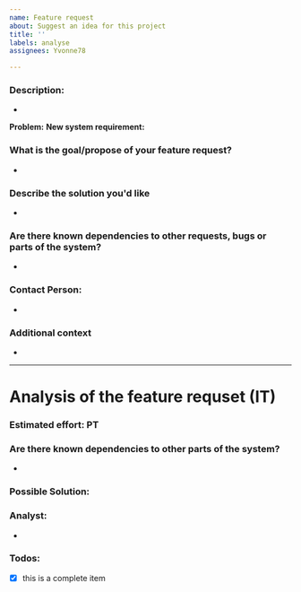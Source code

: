 ```yaml
---
name: Feature request
about: Suggest an idea for this project
title: ''
labels: analyse
assignees: Yvonne78

---
```

### Description:
-

**Problem:** 
**New system requirement:**

### What is the goal/propose of your feature request?
-

### Describe the solution you'd like
-

### Are there known dependencies to other requests, bugs or parts of the system?
-

### Contact Person:
-

### Additional context
-

--------------------------------------------------------------------------------------------------------------------------------------------

# Analysis of the feature requset (IT)

### Estimated effort: PT

### Are there known dependencies to other parts of the system?
-

### Possible Solution:

### Analyst: 
-

### Todos:
- [x] this is a complete item

